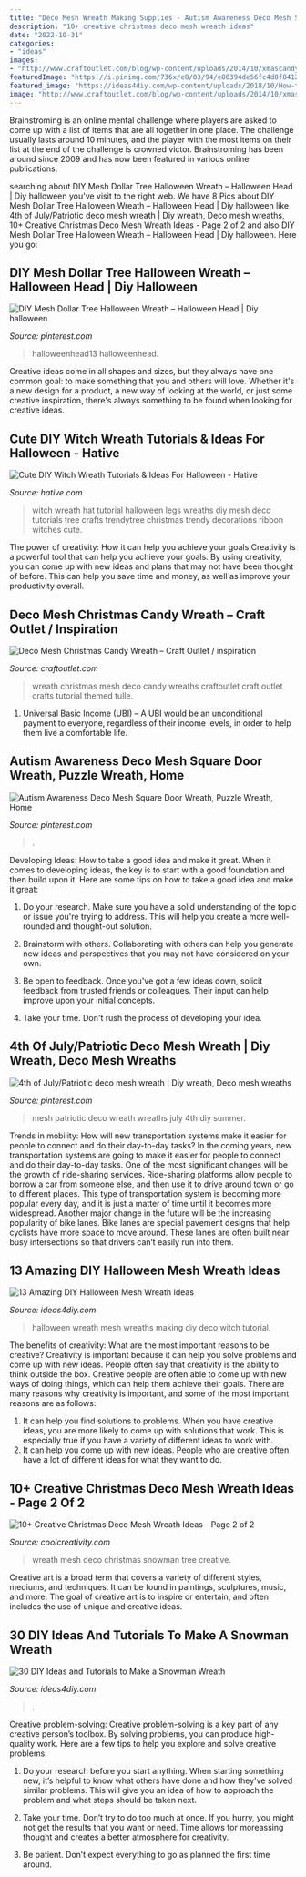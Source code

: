 ```yaml
---
title: "Deco Mesh Wreath Making Supplies - Autism Awareness Deco Mesh Square Door Wreath, Puzzle Wreath, Home"
description: "10+ creative christmas deco mesh wreath ideas"
date: "2022-10-31"
categories:
- "ideas"
images:
- "http://www.craftoutlet.com/blog/wp-content/uploads/2014/10/xmascandyquare-ish-wlogo-1024x901.jpg"
featuredImage: "https://i.pinimg.com/736x/e8/03/94/e80394de56fc4d8f84125cc872e32c59.jpg"
featured_image: "https://ideas4diy.com/wp-content/uploads/2018/10/How-to-Make-a-Halloween-Mesh-Wreath.jpg"
image: "http://www.craftoutlet.com/blog/wp-content/uploads/2014/10/xmascandyquare-ish-wlogo-1024x901.jpg"
---
```



Brainstroming is an online mental challenge where players are asked to come up with a list of items that are all together in one place. The challenge usually lasts around 10 minutes, and the player with the most items on their list at the end of the challenge is crowned victor. Brainstroming has been around since 2009 and has now been featured in various online publications.

	

		
searching about DIY Mesh Dollar Tree Halloween Wreath – Halloween Head | Diy halloween you've visit to the right web. We have 8 Pics about DIY Mesh Dollar Tree Halloween Wreath – Halloween Head | Diy halloween like 4th of July/Patriotic deco mesh wreath | Diy wreath, Deco mesh wreaths, 10+ Creative Christmas Deco Mesh Wreath Ideas - Page 2 of 2 and also DIY Mesh Dollar Tree Halloween Wreath – Halloween Head | Diy halloween. Here you go:
		
    
## DIY Mesh Dollar Tree Halloween Wreath – Halloween Head | Diy Halloween

<img loading=lazy src="https://i.pinimg.com/736x/b0/15/31/b015311110f26605c5106dbe1bda2a4e.jpg" onerror="this.onerror=null;this.src='https://tse2.mm.bing.net/th?id=OIP.lFe8s_Jj_0RtQk-l32QxogHaJ3&amp;pid=15.1';" alt="DIY Mesh Dollar Tree Halloween Wreath – Halloween Head | Diy halloween">

_Source: pinterest.com_

>halloweenhead13 halloweenhead. 

	

Creative ideas come in all shapes and sizes, but they always have one common goal: to make something that you and others will love. Whether it's a new design for a product, a new way of looking at the world, or just some creative inspiration, there's always something to be found when looking for creative ideas.

    
## Cute DIY Witch Wreath Tutorials &amp; Ideas For Halloween - Hative

<img loading=lazy src="http://hative.com/wp-content/uploads/2015/09/cute-diy-witch-wreath-tutorials/5-cute-diy-witch-wreath-tutorials.jpg" onerror="this.onerror=null;this.src='https://tse2.mm.bing.net/th?id=OIP.CGxtKg3KqqbnPwqjV6adqwHaMs&amp;pid=15.1';" alt="Cute DIY Witch Wreath Tutorials &amp; Ideas For Halloween - Hative">

_Source: hative.com_

>witch wreath hat tutorial halloween legs wreaths diy mesh deco tutorials tree crafts trendytree christmas trendy decorations ribbon witches cute. 

	

The power of creativity: How it can help you achieve your goals
Creativity is a powerful tool that can help you achieve your goals. By using creativity, you can come up with new ideas and plans that may not have been thought of before. This can help you save time and money, as well as improve your productivity overall.

    
## Deco Mesh Christmas Candy Wreath – Craft Outlet / Inspiration

<img loading=lazy src="http://www.craftoutlet.com/blog/wp-content/uploads/2014/10/xmascandyquare-ish-wlogo-1024x901.jpg" onerror="this.onerror=null;this.src='https://tse3.mm.bing.net/th?id=OIP.4d_OsIBDu1MZbPT3DKsnzgHaGh&amp;pid=15.1';" alt="Deco Mesh Christmas Candy Wreath – Craft Outlet / inspiration">

_Source: craftoutlet.com_

>wreath christmas mesh deco candy wreaths craftoutlet craft outlet crafts tutorial themed tulle. 

	

1. Universal Basic Income (UBI) – A UBI would be an unconditional payment to everyone, regardless of their income levels, in order to help them live a comfortable life.

    
## Autism Awareness Deco Mesh Square Door Wreath, Puzzle Wreath, Home

<img loading=lazy src="https://i.pinimg.com/736x/e8/03/94/e80394de56fc4d8f84125cc872e32c59.jpg" onerror="this.onerror=null;this.src='https://tse4.mm.bing.net/th?id=OIP.ow5kZeuwJG-bb2Ow3VTk1QHaJ4&amp;pid=15.1';" alt="Autism Awareness Deco Mesh Square Door Wreath, Puzzle Wreath, Home">

_Source: pinterest.com_

>. 

	

Developing Ideas: How to take a good idea and make it great.
When it comes to developing ideas, the key is to start with a good foundation and then build upon it. Here are some tips on how to take a good idea and make it great:
1. Do your research. Make sure you have a solid understanding of the topic or issue you're trying to address. This will help you create a more well-rounded and thought-out solution.

2. Brainstorm with others. Collaborating with others can help you generate new ideas and perspectives that you may not have considered on your own.

3. Be open to feedback. Once you've got a few ideas down, solicit feedback from trusted friends or colleagues. Their input can help improve upon your initial concepts.

4. Take your time. Don't rush the process of developing your idea.

    
## 4th Of July/Patriotic Deco Mesh Wreath | Diy Wreath, Deco Mesh Wreaths

<img loading=lazy src="https://i.pinimg.com/736x/96/48/11/964811538e3991d7ee2f3bb78d71cddd--patriotic-deco-mesh-wreaths-final.jpg" onerror="this.onerror=null;this.src='https://tse2.mm.bing.net/th?id=OIP.vEVfEwPEsNRHUGQHJ_h1pQHaJ3&amp;pid=15.1';" alt="4th of July/Patriotic deco mesh wreath | Diy wreath, Deco mesh wreaths">

_Source: pinterest.com_

>mesh patriotic deco wreath wreaths july 4th diy summer. 

	

Trends in mobility: How will new transportation systems make it easier for people to connect and do their day-to-day tasks?
In the coming years, new transportation systems are going to make it easier for people to connect and do their day-to-day tasks. One of the most significant changes will be the growth of ride-sharing services. Ride-sharing platforms allow people to borrow a car from someone else, and then use it to drive around town or go to different places. This type of transportation system is becoming more popular every day, and it is just a matter of time until it becomes more widespread.
Another major change in the future will be the increasing popularity of bike lanes. Bike lanes are special pavement designs that help cyclists have more space to move around. These lanes are often built near busy intersections so that drivers can’t easily run into them.

    
## 13 Amazing DIY Halloween Mesh Wreath Ideas

<img loading=lazy src="https://ideas4diy.com/wp-content/uploads/2018/10/How-to-Make-a-Halloween-Mesh-Wreath.jpg" onerror="this.onerror=null;this.src='https://tse4.mm.bing.net/th?id=OIP.7yzxXV6-nQKBtlN7VqdS8gHaJ4&amp;pid=15.1';" alt="13 Amazing DIY Halloween Mesh Wreath Ideas">

_Source: ideas4diy.com_

>halloween wreath mesh wreaths making diy deco witch tutorial. 

	

The benefits of creativity: What are the most important reasons to be creative?
Creativity is important because it can help you solve problems and come up with new ideas. People often say that creativity is the ability to think outside the box. Creative people are often able to come up with new ways of doing things, which can help them achieve their goals. There are many reasons why creativity is important, and some of the most important reasons are as follows: 
1) It can help you find solutions to problems. When you have creative ideas, you are more likely to come up with solutions that work. This is especially true if you have a variety of different ideas to work with. 
2) It can help you come up with new ideas. People who are creative often have a lot of different ideas for what they want to do.

    
## 10+ Creative Christmas Deco Mesh Wreath Ideas - Page 2 Of 2

<img loading=lazy src="https://coolcreativity.com/wp-content/uploads/2016/11/Christmas-Deco-Mesh-Snowman-Wreath.jpg" onerror="this.onerror=null;this.src='https://tse3.mm.bing.net/th?id=OIP.o0_075A9gQT841KCh1XSSQHaJ4&amp;pid=15.1';" alt="10+ Creative Christmas Deco Mesh Wreath Ideas - Page 2 of 2">

_Source: coolcreativity.com_

>wreath mesh deco christmas snowman tree creative. 

	

Creative art is a broad term that covers a variety of different styles, mediums, and techniques. It can be found in paintings, sculptures, music, and more. The goal of creative art is to inspire or entertain, and often includes the use of unique and creative ideas.

    
## 30 DIY Ideas And Tutorials To Make A Snowman Wreath

<img loading=lazy src="https://ideas4diy.com/wp-content/uploads/2019/12/Snowman-Mesh-Wreath-Tutorial-1.jpg" onerror="this.onerror=null;this.src='https://tse1.mm.bing.net/th?id=OIP.VfHhL8sLY315QYxQ2bA2WwHaJ4&amp;pid=15.1';" alt="30 DIY Ideas and Tutorials to Make a Snowman Wreath">

_Source: ideas4diy.com_

>. 

	

Creative problem-solving:
Creative problem-solving is a key part of any creative person’s toolbox. By solving problems, you can produce high-quality work. Here are a few tips to help you explore and solve creative problems:
1) Do your research before you start anything. When starting something new, it’s helpful to know what others have done and how they’ve solved similar problems. This will give you an idea of how to approach the problem and what steps should be taken next.

2) Take your time. Don’t try to do too much at once. If you hurry, you might not get the results that you want or need. Time allows for moreassing thought and creates a better atmosphere for creativity.

3) Be patient. Don’t expect everything to go as planned the first time around.


